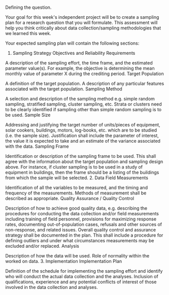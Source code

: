 Defining the question.

Your goal for this week's independent project will be to create a sampling plan for a research question that you will formulate. This assessment will help you think critically about data collection/sampling methodologies that we learned this week.

Your expected sampling plan will contain the following sections:

1. Sampling Strategy
Objectives and Reliability Requirements

A description of the sampling effort, the time frame, and the estimated parameter value(s). For example, the objective is determining the mean monthly value of parameter X during the crediting period.
Target Population

A definition of the target population.
A description of any particular features associated with the target population.
Sampling Method

A selection and description of the sampling method e.g. simple random sampling, stratified sampling, cluster sampling, etc.
Strata or clusters need to be clearly identified if sampling other than simple random sampling is to be used.
Sample Size

Addressing and justifying the target number of units/pieces of equipment, solar cookers, buildings, motors, log-books, etc. which are to be studied (i.e. the sample size).
Justification shall include the parameter of interest, the value it is expected to take and an estimate of the variance associated with the data.
Sampling Frame

Identification or description of the sampling frame to be used.
This shall agree with the information about the target population and sampling design above. For instance, if cluster sampling is to be used in a study of equipment in buildings, then the frame should be a listing of the buildings from which the sample will be selected.
2. Data
Field Measurements

Identification of all the variables to be measured, and the timing and frequency of the measurements. Methods of measurement shall be described as appropriate.
Quality Assurance / Quality Control

Description of how to achieve good quality data, e.g. describing the procedures for conducting the data collection and/or field measurements including training of field personnel, provisions for maximizing response rates, documenting out-of-population cases, refusals and other sources of non-response, and related issues.
Overall quality control and assurance strategy shall be documented in the plan. This shall include a procedure for defining outliers and under what circumstances measurements may be excluded and/or replaced.
Analysis

Description of how the data will be used.
Role of normality within the worked on data.
3. Implementation
Implementation Plan

Definition of the schedule for implementing the sampling effort and identify who will conduct the actual data collection and the analyses.
Inclusion of qualifications, experience and any potential conflicts of interest of those involved in the data collection and analyses.
